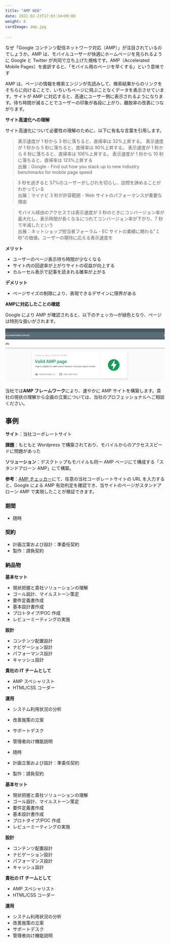 ```yaml
---
title: "AMP WEB"
date: 2022-02-23T17:03:34+09:00
weight: 8
cardImage: amp.jpg

---
```

なぜ「Google コンテンツ配信ネットワーク対応（AMP）」が注目されているのでしょうか。AMP は、モバイルユーザーが快適にホームページを見られるように Google と Twitter が共同で立ち上げた規格です。AMP（Accelerated Mobile Pages）を直訳すると、「モバイル用のページを早くする」という意味です

AMP は、ページの情報を検索エンジンが先読みして、検索結果からのリンクをそちらに向けることで、いちいちページに飛ぶことなくデータを表示させています。サイトが AMP に対応すると、高速にユーザー側に表示されるようになります。待ち時間が減ることでユーザーの印象が各段に上がり、離脱率の改善につながります。

**サイト高速化への理解**

サイト高速化について必要性の理解のために、以下に有名な言葉を引用します。

> 表示速度が 1 秒から 3 秒に落ちると、直帰率は 32%上昇する。 表示速度が 1 秒から 5 秒に落ちると、直帰率は 90%上昇する。 表示速度が 1 秒から 6 秒に落ちると、直帰率は 106%上昇する。 表示速度が 1 秒から 10 秒に落ちると、直帰率は 123%上昇する  
> 出展：Google - Find out how you stack up to new industry benchmarks for mobile page speed

>3 秒を過ぎると 57%のユーザーがしびれを切らし、訪問を諦めることがわかっている  
> 出展：マイナビ 3 秒が許容範囲 - Web サイトのパフォーマンスが重要な理由

> モバイル経由のアクセスでは表示速度が 3 秒のときにコンバージョン率が最大化し、表示時間が長くなるにつれてコンバージョン率が下がり、7 秒で半減したという  
> 出展：ネットショップ担当者フォーラム - EC サイトの業績に関わる"１秒"の価値。ユーザーの期待に応える表示速度を

**メリット**

- ユーザーのページ表示待ち時間が少なくなる
- サイト内の回遊率が上がりサイトの収益が向上する
- カルーセル表示で記事を読まれる確率が上がる

**デメリット**

- ページサイズの制限により、表現できるデザインに限界がある

**AMPに対応したことの確認**

Google により AMP が確認されると、以下のチェッカ―が緑色となり、ページは特別な扱いがされます。

![ Image is not Available !](amp-validator.webp)

当社では**AMP フレームワーク**により、速やかに AMP サイトを構築します。貴社の現状の理解から企画の立案については、当社のプロフェッショナルへご相談ください。



## 事例

**サイト**：当社コーポレートサイト

**課題**：もともと Wordpress で構築されており、モバイルからのアクセススピードに問題があった

**ソリューション**：デスクトップもモバイルも同一 AMP ページにて構成する「スタンドアローン AMP」にて構築。

**参考**：[AMP チェッカー](https://search.google.com/test/amp)にて、任意の当社コーポレートサイトの URL を入力すると、Google による AMP 有効判定を確認でき、当サイトのページがスタンドアローン AMP で実現したことが検証できます。

### 期間

- 随時


### 契約
- 計画立案および設計：準委任契約
- 製作：請負契約

### 納品物

**基本セット**

- 現状把握と貴社ソリューションの理解
- ゴール設計、マイルストーン策定
- 要件定義書作成
- 基本設計書作成
- プロトタイプ/POC 作成
- レビューミーティングの実施



**設計**

- コンテンツ配置設計
- ナビゲーション設計
- パフォーマンス設計
- キャッシュ設計

**貴社の IT チームとして**

- AMP スペシャリスト
- HTML/CSS コーダー

**運用**

- システム利用状況の分析
- 改善施策の立案
- サポートデスク
- 管理者向け機能説明





- 随時

 

- 計画立案および設計：準委任契約
- 製作：請負契約

  

**基本セット**

- 現状把握と貴社ソリューションの理解
- ゴール設計、マイルストーン策定
- 要件定義書作成
- 基本設計書作成
- プロトタイプ/POC 作成
- レビューミーティングの実施


**設計**

- コンテンツ配置設計
- ナビゲーション設計
- パフォーマンス設計
- キャッシュ設計

**貴社の IT チームとして**

- AMP スペシャリスト
- HTML/CSS コーダー

**運用**

- システム利用状況の分析
- 改善施策の立案
- サポートデスク
- 管理者向け機能説明